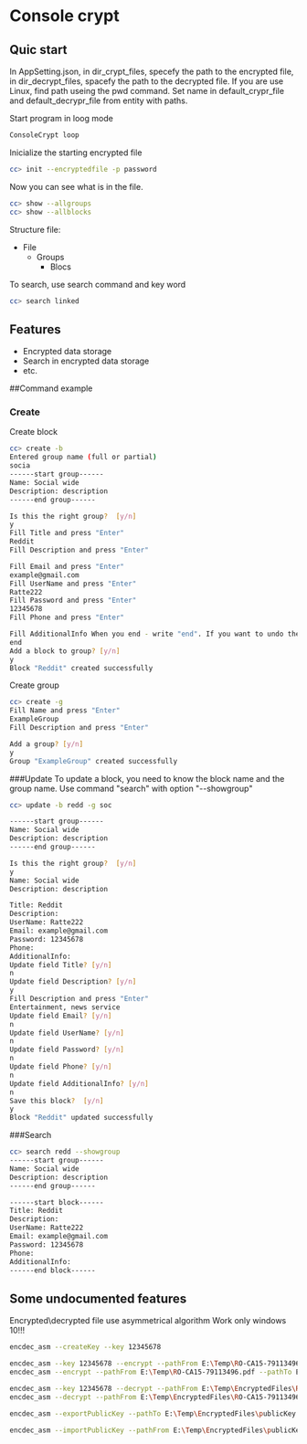 # Console crypt
## Quic start

In AppSetting.json, in dir_crypt_files, specefy the path to the encrypted file,
in dir_decrypt_files, spacefy the path to the decrypted file. If you  are use Linux, find path useing the pwd command.
Set name in default_crypr_file and default_decrypr_file from entity with paths. 

Start program in loog mode
```sh
ConsoleCrypt loop
```

Inicialize the starting encrypted file
```sh
cc> init --encryptedfile -p password
```
Now you can see what is in the file. 
``` sh
cc> show --allgroups
cc> show --allblocks
```
Structure file:
- File    
    - Groups
       - Blocs

To search, use search command and key word
```sh
cc> search linked
```

## Features

- Encrypted data storage
- Search in encrypted data storage
- etc.

##Command example
### Create
Create block
```sh
cc> create -b
Entered group name (full or partial)
socia
------start group------
Name: Social wide
Description: description
------end group------

Is this the right group?  [y/n]
y
Fill Title and press "Enter"
Reddit
Fill Description and press "Enter"

Fill Email and press "Enter"
example@gmail.com
Fill UserName and press "Enter"
Ratte222
Fill Password and press "Enter"
12345678
Fill Phone and press "Enter"

Fill AdditionalInfo When you end - write "end". If you want to undo the input - write "cancel"
end
Add a block to group? [y/n]
y
Block "Reddit" created successfully
```
Create group
```sh
cc> create -g
Fill Name and press "Enter"
ExampleGroup
Fill Description and press "Enter"

Add a group? [y/n]
y
Group "ExampleGroup" created successfully
```
###Update
To update a block, you need to know the block name and the group name.
Use command "search" with option "--showgroup"
```sh
cc> update -b redd -g soc

------start group------
Name: Social wide
Description: description
------end group------

Is this the right group?  [y/n]
y
Name: Social wide
Description: description

Title: Reddit
Description:
UserName: Ratte222
Email: example@gmail.com
Password: 12345678
Phone:
AdditionalInfo:
Update field Title? [y/n]
n
Update field Description? [y/n]
y
Fill Description and press "Enter"
Entertainment, news service
Update field Email? [y/n]
n
Update field UserName? [y/n]
n
Update field Password? [y/n]
n
Update field Phone? [y/n]
n
Update field AdditionalInfo? [y/n]
n
Save this block?  [y/n]
y
Block "Reddit" updated successfully
```

###Search
```sh
cc> search redd --showgroup
------start group------
Name: Social wide
Description: description
------end group------

------start block------
Title: Reddit
Description:
UserName: Ratte222
Email: example@gmail.com
Password: 12345678
Phone:
AdditionalInfo:
------end block------
```

## Some undocumented features
Encrypted\decrypted file use asymmetrical algorithm
Work only windows 10!!!
```sh
encdec_asm --createKey --key 12345678

encdec_asm --key 12345678 --encrypt --pathFrom E:\Temp\RO-CA15-79113496.pdf --pathTo E:\Temp\EncryptedFiles\RO-CA15-79113496.pdf
encdec_asm --encrypt --pathFrom E:\Temp\RO-CA15-79113496.pdf --pathTo E:\Temp\EncryptedFiles\RO-CA15-79113496.pdf

encdec_asm --key 12345678 --decrypt --pathFrom E:\Temp\EncryptedFiles\RO-CA15-79113496.pdf.enc --pathTo E:\Temp\DecryptedFiles\RO-CA15-79113496.pdf
encdec_asm --decrypt --pathFrom E:\Temp\EncryptedFiles\RO-CA15-79113496.pdf.enc --pathTo E:\Temp\DecryptedFiles\RO-CA15-79113496.pdf

encdec_asm --exportPublicKey --pathTo E:\Temp\EncryptedFiles\publicKey

encdec_asm --importPublicKey --pathFrom E:\Temp\EncryptedFiles\publicKey
```